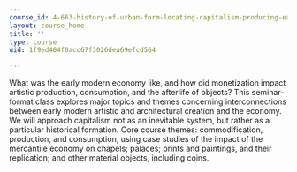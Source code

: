 ```yaml
---
course_id: 4-663-history-of-urban-form-locating-capitalism-producing-early-modern-cities-and-objects-spring-2014
layout: course_home
title: ''
type: course
uid: 1f9ed404f0acc67f3026dea69efcd564

---
```

What was the early modern economy like, and how did monetization impact artistic production, consumption, and the afterlife of objects? This seminar-format class explores major topics and themes concerning interconnections between early modern artistic and architectural creation and the economy. We will approach capitalism not as an inevitable system, but rather as a particular historical formation. Core course themes: commodification, production, and consumption, using case studies of the impact of the mercantile economy on chapels; palaces; prints and paintings, and their replication; and other material objects, including coins.
